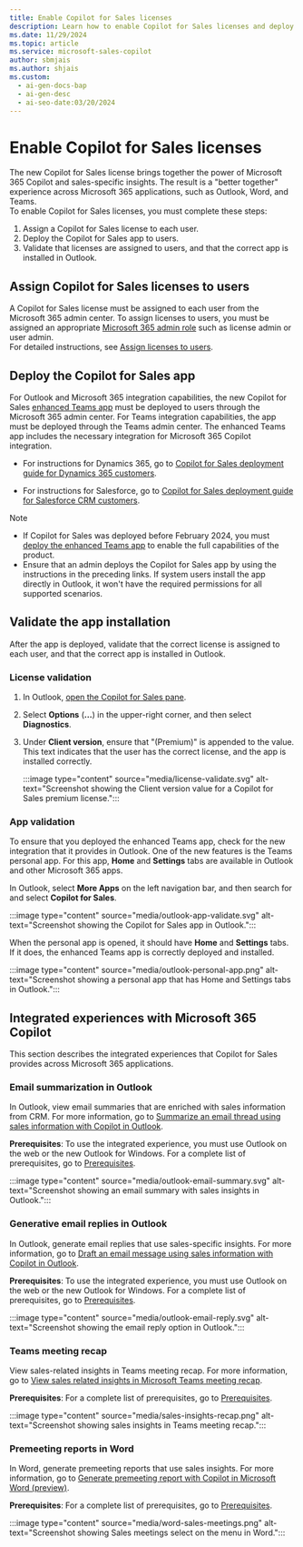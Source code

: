```yaml
---
title: Enable Copilot for Sales licenses
description: Learn how to enable Copilot for Sales licenses and deploy the app to users for enhanced integration with Microsoft 365 applications.
ms.date: 11/29/2024
ms.topic: article
ms.service: microsoft-sales-copilot
author: sbmjais
ms.author: shjais
ms.custom:
  - ai-gen-docs-bap
  - ai-gen-desc
  - ai-seo-date:03/20/2024
---
```


# Enable Copilot for Sales licenses

The new Copilot for Sales license brings together the power of Microsoft 365 Copilot and sales-specific insights. The result is a "better together" experience across Microsoft 365 applications, such as Outlook, Word, and Teams.  
To enable Copilot for Sales licenses, you must complete these steps:

1. Assign a Copilot for Sales license to each user.
1. Deploy the Copilot for Sales app to users.
1. Validate that licenses are assigned to users, and that the correct app is installed in Outlook.

## Assign Copilot for Sales licenses to users

A Copilot for Sales license must be assigned to each user from the Microsoft 365 admin center. To assign licenses to users, you must be assigned an appropriate [Microsoft 365 admin role](/microsoft-365/admin/add-users/about-admin-roles?view=o365-worldwide&preserve-view=true#commonly-used-microsoft-365-admin-center-roles) such as license admin or user admin.  
For detailed instructions, see [Assign licenses to users](/microsoft-365/admin/manage/assign-licenses-to-users?view=o365-worldwide&preserve-view=true).

## Deploy the Copilot for Sales app

For Outlook and Microsoft 365 integration capabilities, the new Copilot for Sales [enhanced Teams app](whats-new-copilot-sales.md#enhanced-teams-app-support) must be deployed to users through the Microsoft 365 admin center. For Teams integration capabilities, the app must be deployed through the Teams admin center. The enhanced Teams app includes the necessary integration for Microsoft 365 Copilot integration.

- For instructions for Dynamics 365, go to [Copilot for Sales deployment guide for Dynamics 365 customers](deploy-viva-sales-d365.md).

- For instructions for Salesforce, go to [Copilot for Sales deployment guide for Salesforce CRM customers](deploy-viva-sales-sf.md).

> [!NOTE]
>
> - If Copilot for Sales was deployed before February 2024, you must [deploy the enhanced Teams app](whats-new-copilot-sales.md#update-existing-sales-copilot-deployments) to enable the full capabilities of the product.
> - Ensure that an admin deploys the Copilot for Sales app by using the instructions in the preceding links. If system users install the app directly in Outlook, it won't have the required permissions for all supported scenarios.

## Validate the app installation

After the app is deployed, validate that the correct license is assigned to each user, and that the correct app is installed in Outlook.

### License validation

1. In Outlook, [open the Copilot for Sales pane](open-app.md#access-copilot-for-sales-in-outlook).
1. Select **Options** (**&hellip;**) in the upper-right corner, and then select **Diagnostics**.
1. Under **Client version**, ensure that "(Premium)" is appended to the value. This text indicates that the user has the correct license, and the app is installed correctly.

    :::image type="content" source="media/license-validate.svg" alt-text="Screenshot showing the Client version value for a Copilot for Sales premium license.":::

### App validation

To ensure that you deployed the enhanced Teams app, check for the new integration that it provides in Outlook. One of the new features is the Teams personal app. For this app, **Home** and **Settings** tabs are available in Outlook and other Microsoft 365 apps.

In Outlook, select **More Apps** on the left navigation bar, and then search for and select **Copilot for Sales**.  

:::image type="content" source="media/outlook-app-validate.svg" alt-text="Screenshot showing the Copilot for Sales app in Outlook.":::

When the personal app is opened, it should have **Home** and **Settings** tabs. If it does, the enhanced Teams app is correctly deployed and installed.

:::image type="content" source="media/outlook-personal-app.png" alt-text="Screenshot showing a personal app that has Home and Settings tabs in Outlook.":::

## Integrated experiences with Microsoft 365 Copilot

This section describes the integrated experiences that Copilot for Sales provides across Microsoft 365 applications.

### Email summarization in Outlook

In Outlook, view email summaries that are enriched with sales information from CRM. For more information, go to [Summarize an email thread using sales information with Copilot in Outlook](email-summary-premium.md).

**Prerequisites**: To use the integrated experience, you must use Outlook on the web or the new Outlook for Windows. For a complete list of prerequisites, go to [Prerequisites](email-summary-premium.md#prerequisites).

:::image type="content" source="media/outlook-email-summary.svg" alt-text="Screenshot showing an email summary with sales insights in Outlook.":::

### Generative email replies in Outlook

In Outlook, generate email replies that use sales-specific insights. For more information, go to [Draft an email message using sales information with Copilot in Outlook](email-reply-premium.md).

**Prerequisites**: To use the integrated experience, you must use Outlook on the web or the new Outlook for Windows. For a complete list of prerequisites, go to [Prerequisites](email-reply-premium.md#prerequisites).

:::image type="content" source="media/outlook-email-reply.svg" alt-text="Screenshot showing the email reply option in Outlook.":::

### Teams meeting recap

View sales-related insights in Teams meeting recap. For more information, go to [View sales related insights in Microsoft Teams meeting recap](view-meeting-summary-recap.md).

**Prerequisites**: For a complete list of prerequisites, go to [Prerequisites](view-meeting-summary-recap.md#prerequisites).

:::image type="content" source="media/sales-insights-recap.png" alt-text="Screenshot showing sales insights in Teams meeting recap.":::

### Premeeting reports in Word

In Word, generate premeeting reports that use sales insights. For more information, go to [Generate premeeting report with Copilot in Microsoft Word (preview)](meeting-report-word.md).

**Prerequisites**: For a complete list of prerequisites, go to [Prerequisites](meeting-report-word.md#prerequisites).

:::image type="content" source="media/word-sales-meetings.png" alt-text="Screenshot showing Sales meetings select on the menu in Word.":::
